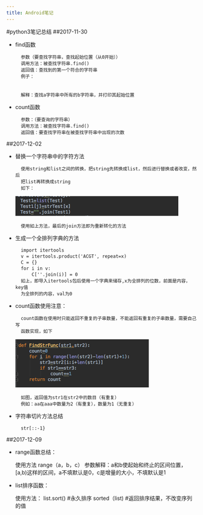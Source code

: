 ```yaml
---
title: Android笔记
---
```


#python3笔记总结
##2017-11-30
+ find函数
		
		参数（要查找字符串，查找起始位置（从0开始））
		调用方法：被查找字符串.find()
		返回值：查找到的第一个符合的字符串
		例子：

		
		解释：查找a字符串中所有的b字符串，并打印其起始位置
+ count函数

		参数：（要查询的字符串）
		调用方法：被查找字符串.find()
		返回值：要查找字符串在被查找字符串中出现的次数
		
		
	
##2017-12-02
+ 替换一个字符串中的字符方法
		
		使用string和list之间的转换，把string先转换成list，然后进行替换或者改变，然后
		把list再转换成string
		如下：
	![](图片/Python3-2017-12-02.png)
		
		使用如上方法，最后的join方法即为重新转化的方法
+ 生成一个全排列字典的方法

		import itertools
		v = itertools.product('ACGT', repeat=x)
		C = {}
		for i in v:
    		C[''.join(i)] = 0
    	如上，即导入itertools包后使用一个字典来储存,x为全排列的位数，前面是内容，key值
    	为全排列的内容，val为0
    	
+ count函数使用注意：

		count函数在使用时只能返回不重复的子串数量，不能返回有重复的子串数量，需要自己写
		函数实现，如下    	
	![](图片/Python3-2017-12-02_count函数.png)
	
		如图，返回值为str1在str2中的数目（有重复）
		例如：aa在aaa中数量为2（有重复），数量为1（无重复）
		
+ 字符串切片方法总结

		str[::-1}
		
##2017-12-09

+ range函数总结：

	使用方法
	range（a，b，c）
	参数解释：a和b使起始和终止的区间位置，[a,b)这样的区间，a不填默认是0，c是增量的大小，不填默认是1
	
+ list排序函数：

	使用方法：
	list.sort()		#永久排序
	sorted（list)		#返回排序结果，不改变序列的值

		
		
		